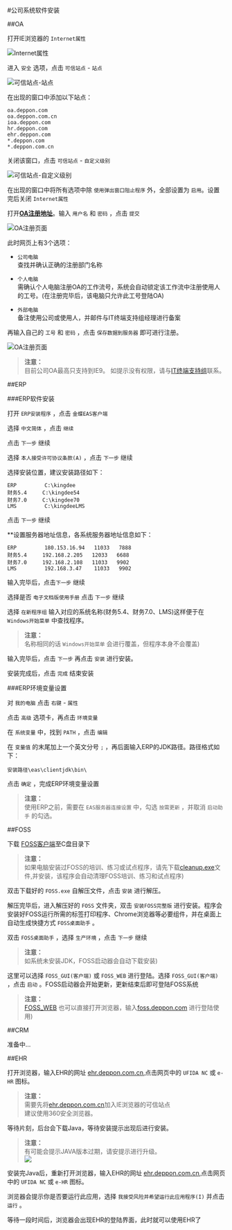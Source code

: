 #公司系统软件安装

##OA

打开IE浏览器的 `Internet属性`

![Internet属性](..images/01/oa1.png?raw=true)

进入 `安全` 选项，点击 `可信站点` - `站点`

![可信站点-站点](../images/01/oa2.png?raw=true)

在出现的窗口中添加以下站点：

```
oa.deppon.com
oa.deppon.com.cn
ioa.deppon.com
hr.deppon.com
ehr.deppon.com
*.deppon.com
*.deppon.com.cn
```
    
关闭该窗口，点击 `可信站点` - `自定义级别`

![可信站点-自定义级别](../images/01/oa3.png?raw=true)

在出现的窗口中将所有选项中除 `使用弹出窗口阻止程序` 外，全部设置为 `启用`。设置完后关闭 `Internet属性`

打开[**OA注册地址**](http://oa.deppon.com/dipApp/dip.integrateflow.comm.register.Login.flow)。输入 `用户名` 和 `密码` ，点击 `提交`

![OA注册页面](../images/01/oa4.png?raw=true)

此时网页上有3个选项：

- `公司电脑`  
    查找并确认正确的注册部门名称
    
- `个人电脑`  
    需确认个人电脑注册OA的工作流号，系统会自动锁定该工作流中注册使用人的工号。(在注册完毕后，该电脑只允许此工号登陆OA)
    
- `外部电脑`  
    备注使用公司或使用人，并邮件与IT终端支持组经理进行备案


再输入自己的 `工号` 和 `密码` ，点击 `保存数据到服务器` 即可进行注册。

![OA注册页面](../images/01/oa2.png?raw=true) 

>**注意：**  
目前公司OA最高只支持到IE9。
如提示没有权限，请与[IT终端支持组](W01010501@deppon.com)联系。

##ERP

###ERP软件安装

打开 `ERP安装程序` ，点击 `金蝶EAS客户端`

选择 `中文简体` ，点击 `继续`

点击 `下一步` 继续

选择 `本人接受许可协议条款(A)` ，点击 `下一步` 继续

选择安装位置，建议安装路径如下：

```
ERP         C:\kingdee
财务5.4     C:\kingdee54
财务7.0     C:\kingdee70
LMS         C:\kingdeeLMS
```

点击 `下一步` 继续

**设置服务器地址信息，各系统服务器地址信息如下：

```
ERP         180.153.16.94   11033   7888
财务5.4     192.168.2.205   12033   6688
财务7.0     192.168.2.108   11033   9902
LMS         192.168.3.47    11033   9902
```

输入完毕后，点击`下一步` 继续

选择是否 `电子文档版使用手册` 点击 `下一步` 继续

选择 `在新程序组` 输入对应的系统名称(财务5.4、财务7.0、LMS)这样便于在  `Windows开始菜单` 中查找程序。  
>**注意：**  
名称相同的话 `Windows开始菜单` 会进行覆盖，但程序本身不会覆盖)

输入完毕后，点击 `下一步` 再点击 `安装` 进行安装。

安装完成后，点击 `完成` 结束安装

###ERP环境变量设置

对 `我的电脑` 点击 `右键` - `属性`

点击 `高级` 选项卡，再点击 `环境变量`

在 `系统变量` 中，找到 `PATH` ，点击 `编辑`

在 `变量值` 的末尾加上一个英文分号 `;` ，再后面输入ERP的JDK路径。路径格式如下：

```
安装路径\eas\clientjdk\bin\
```

点击 `确定` ，完成ERP环境变量设置

>**注意：**  
使用ERP之前，需要在 `EAS服务器连接设置` 中，勾选 `按需更新` ，并取消 `启动助手` 的勾选。

##FOSS

下载 [FOSS客户端](http://file.deppon.com.cn/FOSS.exe)至C盘目录下  
>**注意：**  
如果电脑安装过FOSS的培训、练习或试点程序，请先下载[cleanup.exe](http://file.deppon.com.cn/cleanup.exe)文件,并安装，该程序会自动清理FOSS培训、练习和试点程序)

双击下载好的 `FOSS.exe` 自解压文件，点击 `安装` 进行解压。

解压完毕后，进入解压好的 `FOSS` 文件夹，双击 `安装FOSS完整版` 进行安装。程序会安装好FOSS运行所需的标签打印程序、Chrome浏览器等必要组件，并在桌面上自动生成快捷方式 `FOSS桌面助手` 。

双击 `FOSS桌面助手` ，选择 `生产环境` ，点击 `下一步` 继续

>**注意：**  
如系统未安装JDK，FOSS启动器会自动下载安装)

这里可以选择 `FOSS_GUI(客户端)` 或 `FOSS_WEB` 进行登陆。选择 `FOSS_GUI(客户端)` ，点击 `启动` 。FOSS启动器会开始更新，更新结束后即可登陆FOSS系统

>**注意：**  
[FOSS_WEB](http://foss.deppon.com) 也可以直接打开浏览器，输入[foss.deppon.com](foss.deppon.com) 进行登陆使用)

##CRM

准备中...

##EHR

打开浏览器，输入EHR的网址 [ehr.deppon.com.cn](ehr.deppon.com.cn),点击网页中的 `UFIDA NC` 或 `e-HR` 图标。

>**注意：**  
>需要先将[ehr.deppon.com.cn](ehr.deppon.com.cn)加入IE浏览器的可信站点  
>建议使用360安全浏览器。

等待片刻，后台会下载Java，等待安装提示出现后进行安装。

>**注意：**  
有可能会提示JAVA版本过期，请安提示进行升级。  
>![](\images\01_ehr03.jpg)

安装完Java后，重新打开浏览器，输入EHR的网址 [ehr.deppon.com.cn](ehr.deppon.com.cn),点击网页中的 `UFIDA NC` 或 `e-HR` 图标。

浏览器会提示你是否要运行此应用，选择 `我接受风险并希望运行此应用程序(I)` 并点击 `运行` 。

等待一段时间后，浏览器会出现EHR的登陆界面，此时就可以使用EHR了
